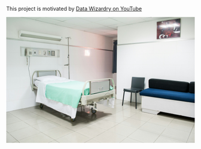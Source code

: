 This project is motivated by [Data Wizardry on YouTube](https://www.youtube.com/watch?v=6YwwHfxAfZI&list=PLGjBYLuhsuwdmh_gnMs_56t22P8L2vW72&index=2)

![](hospital.jpg)

